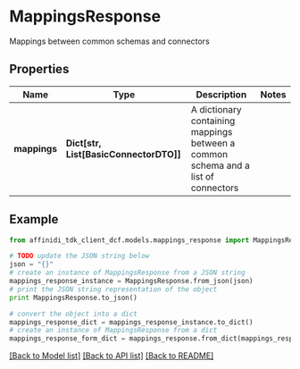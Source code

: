# MappingsResponse

Mappings between common schemas and connectors

## Properties

| Name         | Type                                   | Description                                                                       | Notes |
| ------------ | -------------------------------------- | --------------------------------------------------------------------------------- | ----- |
| **mappings** | **Dict[str, List[BasicConnectorDTO]]** | A dictionary containing mappings between a common schema and a list of connectors |

## Example

```python
from affinidi_tdk_client_dcf.models.mappings_response import MappingsResponse

# TODO update the JSON string below
json = "{}"
# create an instance of MappingsResponse from a JSON string
mappings_response_instance = MappingsResponse.from_json(json)
# print the JSON string representation of the object
print MappingsResponse.to_json()

# convert the object into a dict
mappings_response_dict = mappings_response_instance.to_dict()
# create an instance of MappingsResponse from a dict
mappings_response_form_dict = mappings_response.from_dict(mappings_response_dict)
```

[[Back to Model list]](../README.md#documentation-for-models) [[Back to API list]](../README.md#documentation-for-api-endpoints) [[Back to README]](../README.md)
